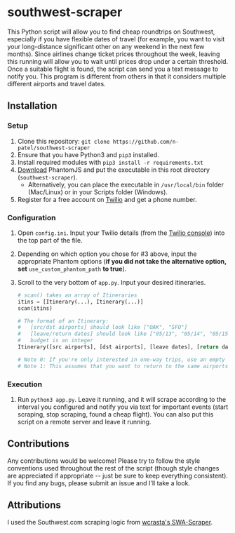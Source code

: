 # southwest-scraper
This Python script will allow you to find cheap roundtrips on Southwest, especially if you have flexible dates of travel (for example, you want to visit your long-distance significant other on any weekend in the next few months).  Since airlines change ticket prices throughout the week, leaving this running will allow you to wait until prices drop under a certain threshold.  Once a suitable flight is found, the script can send you a text message to notify you.  This program is different from others in that it considers multiple different airports and travel dates.

## Installation
### Setup
1. Clone this repository: `git clone https://github.com/n-patel/southwest-scraper`
2. Ensure that you have Python3 and `pip3` installed.
3. Install required modules with `pip3 install -r requirements.txt`
4. [Download](http://phantomjs.org/download.html) PhantomJS and put the executable in this root directory (`southwest-scraper`).
    * Alternatively, you can place the executable in `/usr/local/bin` folder (Mac/Linux) or in your Scripts folder (Windows).
5. Register for a free account on [Twilio](https://www.twilio.com) and get a phone number.

### Configuration
1. Open `config.ini`.  Input your Twilio details (from the [Twilio console](https://www.twilio.com/console)) into the top part of the file.
2. Depending on which option you chose for #3 above, input the appropriate Phantom options (**if you did not take the alternative option, set** `use_custom_phantom_path` **to true**).
3. Scroll to the very bottom of `app.py`.  Input your desired itineraries.

    ```python
    # scan() takes an array of Itineraries
    itins = [Itinerary(...), Itinerary(...)]
    scan(itins)

    # The format of an Itinerary:
    #   [src/dst airports] should look like ["OAK", "SFO"]
    #   [leave/return dates] should look like ["05/13", "05/14", "05/15"]
    #   budget is an integer
    Itinerary([src airports], [dst airports], [leave dates], [return dates], budget)

    # Note 0: If you're only interested in one-way trips, use an empty array [] for [return dates]
    # Note 1: This assumes that you want to return to the same airports you left from.
    ```

### Execution
1. Run `python3 app.py`.  Leave it running, and it will scrape according to the interval you configured and notify you via text for important events (start scraping, stop scraping, found a cheap flight).  You can also put this script on a remote server and leave it running.

## Contributions
Any contributions would be welcome!  Please try to follow the style conventions used throughout the rest of the script (though style changes are appreciated if appropriate -- just be sure to keep everything consistent).  If you find any bugs, please submit an issue and I'll take a look.

## Attributions
I used the Southwest.com scraping logic from [wcrasta's SWA-Scraper](https://github.com/wcrasta/SWA-Scraper).
